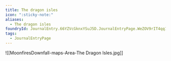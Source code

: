 ```yaml
---
title: The dragon isles
icon: ":sticky-note:"
aliases:
  - The dragon isles
foundryId: JournalEntry.66YZVcGknxYSuJ5D.JournalEntryPage.WeZOV9rIT4qq17On
tags:
  - JournalEntryPage
---
```

![[MoonfiresDownfall-maps-Area-The Dragon Isles.jpg]]